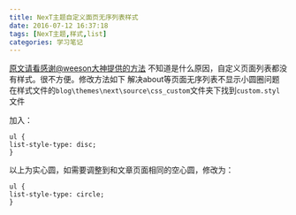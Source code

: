 ```yaml
---
title: NexT主题自定义面页无序列表样式
date: 2016-07-12 16:37:18
tags: [NexT主题,样式,list]
categories: 学习笔记
---
```

[原文请看感谢@weeson大神提供的方法](https://github.com/iissnan/hexo-theme-next/issues/934)
不知道是什么原因，自定义页面列表都没有样式。很不方便。修改方法如下
解决about等页面无序列表不显示小圆圈问题
在样式文件的`blog\themes\next\source\css_custom`文件夹下找到`custom.styl`文件

<!--more-->

加入：
```
ul {
list-style-type: disc;
}
```
以上为实心圆，如需要调整到和文章页面相同的空心圆，修改为：
```
ul {
list-style-type: circle;
}
```